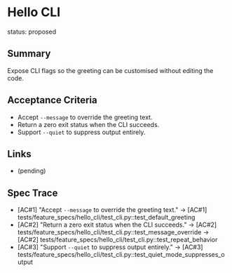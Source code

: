 # Hello CLI

status: proposed

## Summary

Expose CLI flags so the greeting can be customised without editing the code.

## Acceptance Criteria

- Accept `--message` to override the greeting text.
- Return a zero exit status when the CLI succeeds.
- Support `--quiet` to suppress output entirely.

## Links

- (pending)

## Spec Trace

- [AC#1] "Accept `--message` to override the greeting text."
  -> [AC#1] tests/feature_specs/hello_cli/test_cli.py::test_default_greeting
- [AC#2] "Return a zero exit status when the CLI succeeds."
  -> [AC#2] tests/feature_specs/hello_cli/test_cli.py::test_message_override
  -> [AC#2] tests/feature_specs/hello_cli/test_cli.py::test_repeat_behavior
- [AC#3] "Support `--quiet` to suppress output entirely."
  -> [AC#3] tests/feature_specs/hello_cli/test_cli.py::test_quiet_mode_suppresses_output

